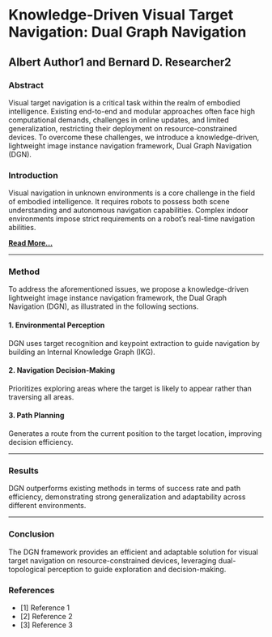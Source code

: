 # Knowledge-Driven Visual Target Navigation: Dual Graph Navigation

## Albert Author1 and Bernard D. Researcher2

### Abstract

Visual target navigation is a critical task within the realm of embodied intelligence. Existing end-to-end and modular approaches often face high computational demands, challenges in online updates, and limited generalization, restricting their deployment on resource-constrained devices. To overcome these challenges, we introduce a knowledge-driven, lightweight image instance navigation framework, Dual Graph Navigation (DGN). 

### Introduction

Visual navigation in unknown environments is a core challenge in the field of embodied intelligence. It requires robots to possess both scene understanding and autonomous navigation capabilities. Complex indoor environments impose strict requirements on a robot’s real-time navigation abilities. 

[**Read More...**](link-to-full-paper)

---

### Method

To address the aforementioned issues, we propose a knowledge-driven lightweight image instance navigation framework, the Dual Graph Navigation (DGN), as illustrated in the following sections.

#### 1. Environmental Perception
DGN uses target recognition and keypoint extraction to guide navigation by building an Internal Knowledge Graph (IKG).

#### 2. Navigation Decision-Making
Prioritizes exploring areas where the target is likely to appear rather than traversing all areas.

#### 3. Path Planning
Generates a route from the current position to the target location, improving decision efficiency.

---

### Results

DGN outperforms existing methods in terms of success rate and path efficiency, demonstrating strong generalization and adaptability across different environments.

---

### Conclusion

The DGN framework provides an efficient and adaptable solution for visual target navigation on resource-constrained devices, leveraging dual-topological perception to guide exploration and decision-making.

### References

- [1] Reference 1
- [2] Reference 2
- [3] Reference 3
